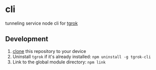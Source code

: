 # cli

tunneling service node cli for [tgrok](https://github.com/tgrok/tgrok.git)

## Development

1. [clone](https://help.github.com/articles/cloning-a-repository/) this repository to your device
2. Uninstall `tgrok` if it's already installed: `npm uninstall -g tgrok-cli`
3. Link to the global module directory: `npm link`
